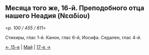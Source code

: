 
## Месяца того же, 16-й. Преподобного отца нашего Неадия (Νεαδίου)

<*p. 100 / 455 / 611*>

Стихиры, глас 1-й. Канон, глас 6-й, Иосифа. Седален, глас 4-й.  

[← 15-е](05_15_EUR.ru.md) | [Май](README.md#16-й) | [17-е →](05_17_EUR.ru.md)
